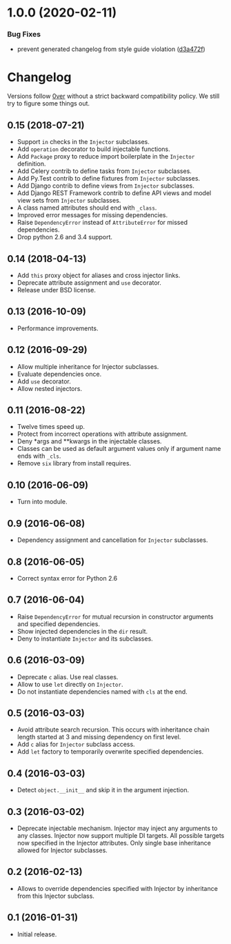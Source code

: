 # 1.0.0 (2020-02-11)

### Bug Fixes

- prevent generated changelog from style guide violation ([d3a472f](https://github.com/dry-python/dependencies/commit/d3a472f1779f443be0d9f3321c8451241ee723ff))

# Changelog

Versions follow [0ver](https://0ver.org/) without a strict backward
compatibility policy. We still try to figure some things out.

## 0.15 (2018-07-21)

- Support `in` checks in the `Injector` subclasses.
- Add `operation` decorator to build injectable functions.
- Add `Package` proxy to reduce import boilerplate in the `Injector`
  definition.
- Add Celery contrib to define tasks from `Injector` subclasses.
- Add Py.Test contrib to define fixtures from `Injector` subclasses.
- Add Django contrib to define views from `Injector` subclasses.
- Add Django REST Framework contrib to define API views and model view
  sets from `Injector` subclasses.
- A class named attributes should end with `_class`.
- Improved error messages for missing dependencies.
- Raise `DependencyError` instead of `AttributeError` for missed
  dependencies.
- Drop python 2.6 and 3.4 support.

## 0.14 (2018-04-13)

- Add `this` proxy object for aliases and cross injector links.
- Deprecate attribute assignment and `use` decorator.
- Release under BSD license.

## 0.13 (2016-10-09)

- Performance improvements.

## 0.12 (2016-09-29)

- Allow multiple inheritance for Injector subclasses.
- Evaluate dependencies once.
- Add `use` decorator.
- Allow nested injectors.

## 0.11 (2016-08-22)

- Twelve times speed up.
- Protect from incorrect operations with attribute assignment.
- Deny \*args and \*\*kwargs in the injectable classes.
- Classes can be used as default argument values only if argument name
  ends with `_cls`.
- Remove `six` library from install requires.

## 0.10 (2016-06-09)

- Turn into module.

## 0.9 (2016-06-08)

- Dependency assignment and cancellation for `Injector` subclasses.

## 0.8 (2016-06-05)

- Correct syntax error for Python 2.6

## 0.7 (2016-06-04)

- Raise `DependencyError` for mutual recursion in constructor
  arguments and specified dependencies.
- Show injected dependencies in the `dir` result.
- Deny to instantiate `Injector` and its subclasses.

## 0.6 (2016-03-09)

- Deprecate `c` alias. Use real classes.
- Allow to use `let` directly on `Injector`.
- Do not instantiate dependencies named with `cls` at the end.

## 0.5 (2016-03-03)

- Avoid attribute search recursion. This occurs with inheritance chain
  length started at 3 and missing dependency on first level.
- Add `c` alias for `Injector` subclass access.
- Add `let` factory to temporarily overwrite specified dependencies.

## 0.4 (2016-03-03)

- Detect `object.__init__` and skip it in the argument injection.

## 0.3 (2016-03-02)

- Deprecate injectable mechanism. Injector may inject any arguments to
  any classes. Injector now support multiple DI targets. All possible
  targets now specified in the Injector attributes. Only single base
  inheritance allowed for Injector subclasses.

## 0.2 (2016-02-13)

- Allows to override dependencies specified with Injector by
  inheritance from this Injector subclass.

## 0.1 (2016-01-31)

- Initial release.
